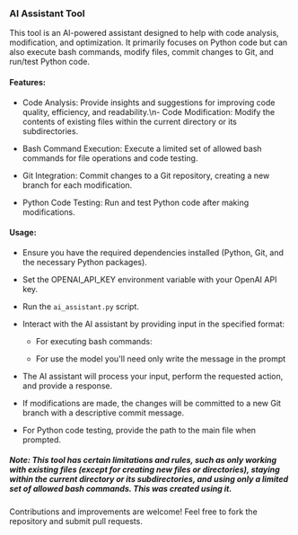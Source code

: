 ### AI Assistant Tool

This tool is an AI-powered assistant designed to help with code analysis, modification, and optimization. It primarily focuses on Python code but can also execute bash commands, modify files, commit changes to Git, and run/test Python code.

#### Features:

- Code Analysis: Provide insights and suggestions for improving code quality, efficiency, and readability.\n- Code Modification: Modify the contents of existing files within the current directory or its subdirectories.

- Bash Command Execution: Execute a limited set of allowed bash commands for file operations and code testing.

- Git Integration: Commit changes to a Git repository, creating a new branch for each modification.

- Python Code Testing: Run and test Python code after making modifications.

#### Usage:

- Ensure you have the required dependencies installed (Python, Git, and the necessary Python packages).

- Set the OPENAI_API_KEY environment variable with your OpenAI API key.

- Run the `ai_assistant.py` script.

- Interact with the AI assistant by providing input in the specified format:

  - For executing bash commands: <command>
  
  - For use the model you'll need only write the message in the prompt

- The AI assistant will process your input, perform the requested action, and provide a response.

- If modifications are made, the changes will be committed to a new Git branch with a descriptive commit message.

- For Python code testing, provide the path to the main file when prompted.

##### Note: This tool has certain limitations and rules, such as only working with existing files (except for creating new files or directories), staying within the current directory or its subdirectories, and using only a limited set of allowed bash commands. This was created using it.

Contributions and improvements are welcome! Feel free to fork the repository and submit pull requests.